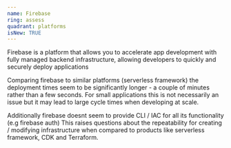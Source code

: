 ```yaml
---
name: Firebase
ring: assess
quadrant: platforms
isNew: TRUE
---
```


Firebase is a platform that allows you to accelerate app development with fully managed backend infrastructure, allowing developers to quickly and securely deploy applications

Comparing firebase to similar platforms (serverless framework) the deployment times seem to be significantly longer - a couple of minutes rather than a few seconds.  For small applications this is not necessarily an issue but it may lead to large cycle times when developing at scale.

Additionally firebase doesnt seem to provide CLI / IAC for all its functionality (e.g firebase auth) This raises questions about the repeatability for creating / modifying infrastructure when compared to products like serverless framework, CDK and Terraform.
